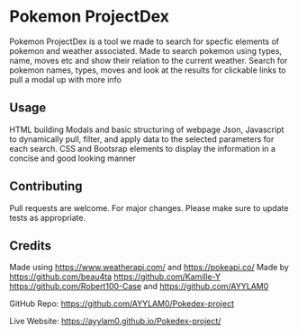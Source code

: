 # Pokemon ProjectDex
Pokemon ProjectDex is a tool we made to search for specfic elements of pokemon and weather associated.
Made to search pokemon using types, name, moves etc and show their relation to the current weather.
Search for pokemon names, types, moves and look at the results for clickable links to pull a modal up with more info

## Usage
HTML building Modals and basic structuring of webpage
Json, Javascript to dynamically pull, filter, and apply data to the selected parameters for each search.
CSS and Bootsrap elements to display the information in a concise and good looking manner

## Contributing
Pull requests are welcome. For major changes.
Please make sure to update tests as appropriate.

## Credits
Made using https://www.weatherapi.com/ and https://pokeapi.co/
Made by https://github.com/beau4ta https://github.com/Kamille-Y https://github.com/Robert100-Case and https://github.com/AYYLAM0

GitHub Repo: https://github.com/AYYLAM0/Pokedex-project

Live Website: https://ayylam0.github.io/Pokedex-project/

<img href="pokedex1.png">
<img href="pokedex2.png">

